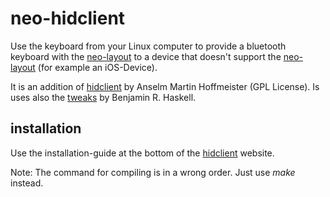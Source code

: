 neo-hidclient
=============

Use the keyboard from your Linux computer to provide a bluetooth keyboard with the [neo-layout](http://neo-layout.org/) to a device that doesn't support the [neo-layout](http://neo-layout.org/) (for example an iOS-Device).

It is an addition of [hidclient](http://anselm.hoffmeister.be/computer/hidclient/index.html.en) by Anselm Martin Hoffmeister (GPL License). Is uses also the [tweaks](https://github.com/benizi/hidclient) by Benjamin R. Haskell.


installation
------------
Use the installation-guide at the bottom of the [hidclient](http://anselm.hoffmeister.be/computer/hidclient/index.html.en) website.

Note: The command for compiling is in a wrong order. Just use *make* instead.
